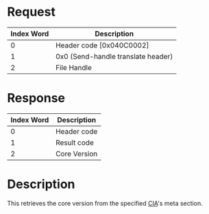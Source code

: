 # Request

| Index Word | Description                        |
|------------|------------------------------------|
| 0          | Header code \[0x040C0002\]         |
| 1          | 0x0 (Send-handle translate header) |
| 2          | File Handle                        |

# Response

| Index Word | Description  |
|------------|--------------|
| 0          | Header code  |
| 1          | Result code  |
| 2          | Core Version |

# Description

This retrieves the core version from the specified
[CIA](CIA "wikilink")'s meta section.